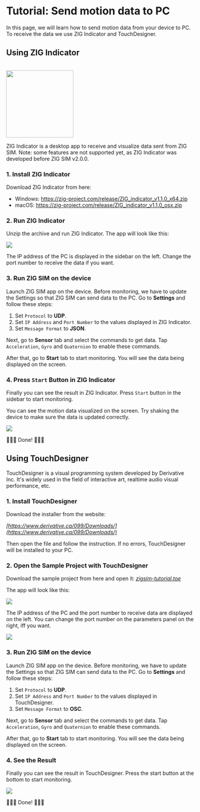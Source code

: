 # Tutorial: Send motion data to PC

In this page, we will learn how to send motion data from your device to PC.
To receive the data we use ZIG Indicator and TouchDesigner.

## Using ZIG Indicator

<br>
<img width="180" src="zig-indicator.png"/>

ZIG Indicator is a desktop app to receive and visualize data sent from ZIG SIM.
Note: some features are not supported yet, as ZIG Indicator was developed before ZIG SIM v2.0.0.

### 1. Install ZIG Indicator

Download ZIG Indicator from here:

- Windows: https://zig-project.com/release/ZIG_indicator_v1.1.0_x64.zip
- macOS: https://zig-project.com/release/ZIG_indicator_v1.1.0_osx.zip

### 2. Run ZIG Indicator

Unzip the archive and run ZIG Indicator.
The app will look like this:

<img src="zig-indicator-1.png"/>

The IP address of the PC is displayed in the sidebar on the left.
Change the port number to receive the data if you want.

### 3. Run ZIG SIM on the device

Launch ZIG SIM app on the device.
Before monitoring, we have to update the Settings so that ZIG SIM can send data to the PC.
Go to **Settings** and follow these steps:

1. Set `Protocol` to **UDP**.
1. Set `IP Address` and `Port Number` to the values displayed in ZIG Indicator.
1. Set `Message Format` to **JSON**.

Next, go to **Sensor** tab and select the commands to get data.
Tap `Acceleration`, `Gyro` and `Quaternion` to enable these commands.

After that, go to **Start** tab to start monitoring.
You will see the data being displayed on the screen.

### 4. Press `Start` Button in ZIG Indicator

Finally you can see the result in ZIG Indicator.
Press `Start` button in the sidebar to start monitoring.

You can see the motion data visualized on the screen.
Try shaking the device to make sure the data is updated correctly.

<img src="zig-indicator-result.gif"/>

🎉🎉🎉 Done! 🎉🎉🎉


## Using TouchDesigner

TouchDesigner is a visual programming system developed by Derivative Inc.
It's widely used in the field of interactive art, realtime audio visual performance, etc.

### 1. Install TouchDesigner

Download the installer from the website:

*[https://www.derivative.ca/099/Downloads/](https://www.derivative.ca/099/Downloads/)*

Then open the file and follow the instruction.
If no errors, TouchDesigner will be installed to your PC.

### 2. Open the Sample Project with TouchDesigner

Download the sample project from here and open it:
*[zigsim-tutorial.toe](./zigsim-tutorial.toe)*

The app will look like this:

<img src="touchdesigner-launch.png"/>

The IP address of the PC and the port number to receive data are displayed on the left.
You can change the port number on the parameters panel on the right, iff you want.

<img src="touchdesigner-port.png"/>


### 3. Run ZIG SIM on the device

Launch ZIG SIM app on the device.
Before monitoring, we have to update the Settings so that ZIG SIM can send data to the PC.
Go to **Settings** and follow these steps:

1. Set `Protocol` to **UDP**.
1. Set `IP Address` and `Port Number` to the values displayed in TouchDesigner.
1. Set `Message Format` to **OSC**.

Next, go to **Sensor** tab and select the commands to get data.
Tap `Acceleration`, `Gyro` and `Quaternion` to enable these commands.

After that, go to **Start** tab to start monitoring.
You will see the data being displayed on the screen.

### 4. See the Result

Finally you can see the result in TouchDesigner.
Press the start button at the bottom to start monitoring.

<img src="touchdesigner-result.gif"/>

🎉🎉🎉 Done! 🎉🎉🎉
